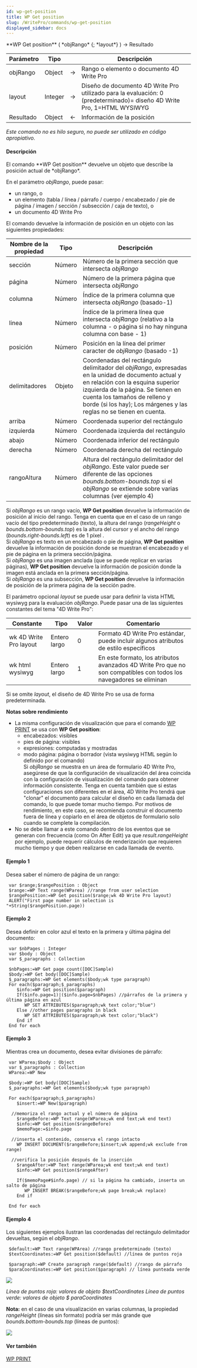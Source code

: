 ```yaml
---
id: wp-get-position
title: WP Get position
slug: /WritePro/commands/wp-get-position
displayed_sidebar: docs
---
```


<!--REF #_command_.WP Get position.Syntax-->**WP Get position** ( *objRango* {; *layout*} ) -> Resultado<!-- END REF-->
<!--REF #_command_.WP Get position.Params-->
| Parámetro | Tipo |  | Descripción |
| --- | --- | --- | --- |
| objRango | Object | &#8594;  | Rango o elemento o documento 4D Write Pro |
| layout | Integer | &#8594;  | Diseño de documento 4D Write Pro utilizado para la evaluación: 0 (predeterminado)= diseño 4D Write Pro, 1=HTML WYSIWYG |
| Resultado | Object | &#8592; | Información de la posición |

<!-- END REF-->

*Este comando no es hilo seguro, no puede ser utilizado en código apropiativo.*


#### Descripción 

<!--REF #_command_.WP Get position.Summary-->El comando **WP Get position** devuelve un objeto que describe la posición actual de *objRango*.<!-- END REF-->

En el parámetro *objRango*, puede pasar:

* un rango, o
* un elemento (tabla / línea / párrafo / cuerpo / encabezado / pie de página / imagen / sección / subsección / caja de texto), o
* un documento 4D Write Pro

El comando devuelve la información de posición en un objeto con las siguientes propiedades:

| **Nombre de la propiedad** | **Tipo** | **Descripción**                                                                                                                                                                                                                                                                     |
| -------------------------- | -------- | ----------------------------------------------------------------------------------------------------------------------------------------------------------------------------------------------------------------------------------------------------------------------------------- |
| sección                    | Número   | Número de la primera sección que intersecta *objRango*                                                                                                                                                                                                                              |
| página                     | Número   | Número de la primera página que intersecta *objRango*                                                                                                                                                                                                                               |
| columna                    | Número   | Índice de la primera columna que intersecta *objRango* (basado-1)                                                                                                                                                                                                                   |
| linea                      | Número   | Índice de la primera línea que intersecta *objRango* (relativo a la columna - o página si no hay ninguna columna con base - 1)                                                                                                                                                      |
| posición                   | Número   | Posición en la línea del primer caracter de *objRango* (basado -1)                                                                                                                                                                                                                  |
| delimitadores              | Objeto   | Coordenadas del rectángulo delimitador del *objRango*, expresadas en la unidad de documento actual y en relación con la esquina superior izquierda de la página. Se tienen en cuenta los tamaños de relleno y borde (si los hay); Los márgenes y las reglas no se tienen en cuenta. |
| arriba                     | Número   | Coordenada superior del rectángulo                                                                                                                                                                                                                                                  |
| izquierda                  | Número   | Coordenada izquierda del rectángulo                                                                                                                                                                                                                                                 |
| abajo                      | Número   | Coordenada inferior del rectángulo                                                                                                                                                                                                                                                  |
| derecha                    | Número   | Coordenada derecha del rectángulo                                                                                                                                                                                                                                                   |
| rangoAltura                | Número   | Altura del rectángulo delimitador del *objRango*. Este valor puede ser diferente de las opciones *bounds.bottom-bounds.top* si el *objRango* se extiende sobre varias columnas (ver ejemplo 4)                                                                                      |

Si *objRango* es un rango vacío, **WP Get position** devuelve la información de posición al inicio del rango. Tenga en cuenta que en el caso de un rango vacío del tipo predeterminado (texto), la altura del rango (*rangeHeight* o *bounds.bottom*\-*bounds.top*) es la altura del cursor y el ancho del rango (*bounds.right*\-*bounds.left*) es de 1 píxel .  
Si *objRango* es texto en un encabezado o pie de página, **WP Get position** devuelve la información de posición donde se muestran el encabezado y el pie de página en la primera sección/página.  
Si *objRango* es una imagen anclada (que se puede replicar en varias páginas), **WP Get position** devuelve la información de posición donde la imagen está anclada en la primera sección/página.  
Si *objRango* es una subsección, **WP Get position** devuelve la información de posición de la primera página de la sección padre.

El parámetro opcional *layout* se puede usar para definir la vista HTML wysiwyg para la evaluación *objRango*. Puede pasar una de las siguientes constantes del tema "4D Write Pro":

| Constante              | Tipo         | Valor | Comentario                                                                                                         |
| ---------------------- | ------------ | ----- | ------------------------------------------------------------------------------------------------------------------ |
| wk 4D Write Pro layout | Entero largo | 0     | Formato 4D Write Pro estándar, puede incluir algunos atributos de estilo específicos                               |
| wk html wysiwyg        | Entero largo | 1     | En este formato, los atributos avanzados 4D Write Pro que no son compatibles con todos los navegadores se eliminan |

Si se omite *layout*, el diseño de 4D Write Pro se usa de forma predeterminada.

**Notas sobre rendimiento**

* La misma configuración de visualización que para el comando [WP PRINT](wp-print.md) se usa con **WP Get position**:  
   * encabezados: visibles  
   * pies de página: visibles  
   * expresiones: computadas y mostradas  
   * modo página: página o borrador (vista wysiwyg HTML según lo definido por el comando)  
Si *objRango* se muestra en un área de formulario 4D Write Pro, asegúrese de que la configuración de visualización del área coincida con la configuración de visualización del comando para obtener información consistente. Tenga en cuenta también que si estas configuraciones son diferentes en el área, 4D Write Pro tendrá que "clonar" el documento para calcular el diseño en cada llamada del comando, lo que puede tomar mucho tiempo. Por motivos de rendimiento, en este caso, se recomienda construir el documento fuera de línea y copiarlo en el área de objetos de formulario solo cuando se complete la compilación.
* No se debe llamar a este comando dentro de los eventos que se generan con frecuencia (como On After Edit) ya que *result.rangeHeight* por ejemplo, puede requerir cálculos de renderización que requieren mucho tiempo y que deben realizarse en cada llamada de evento.

#### Ejemplo 1 

Desea saber el número de página de un rango:

```4d
 var $range;$rangePosition : Object
 $range:=WP Text range(WParea) //range from user selection
 $rangePosition:=WP Get position($range;wk 4D Write Pro layout)
 ALERT("First page number in selection is "+String($rangePosition.page))
```

#### Ejemplo 2 

Desea definir en color azul el texto en la primera y última página del documento:

```4d
 var $nbPages : Integer
 var $body : Object
 var $_paragraphs : Collection
 
 $nbPages:=WP Get page count([DOC]Sample)
 $body:=WP Get body([DOC]Sample)
 $_paragraphs:=WP Get elements($body;wk type paragraph)
 For each($paragraph;$_paragraphs)
    $info:=WP Get position($paragraph)
    If($info.page=1)|($info.page=$nbPages) //párrafos de la primera y última página en azul
       WP SET ATTRIBUTES($paragraph;wk text color;"blue")
    Else //other pages paragraphs in black
       WP SET ATTRIBUTES($paragraph;wk text color;"black")
    End if
 End for each
```
  
  
#### Ejemplo 3 

Mientras crea un documento, desea evitar divisiones de párrafo:

```4d
 var WParea;$body : Object
 var $_paragraphs : Collection
 WParea:=WP New
 
 $body:=WP Get body([DOC]Sample)
 $_paragraphs:=WP Get elements($body;wk type paragraph)
 
 For each($paragraph;$_paragraphs)
    $insert:=WP New($paragraph)
 
  //memoriza el rango actual y el número de página
    $rangeBefore:=WP Text range(WParea;wk end text;wk end text)
    $info:=WP Get position($rangeBefore)
    $memoPage:=$info.page
 
  //inserta el contenido, conserva el rango intacto
    WP INSERT DOCUMENT($rangeBefore;$insert;wk append;wk exclude from range)
 
  //verifica la posición después de la inserción
    $rangeAfter:=WP Text range(WParea;wk end text;wk end text)
    $info:=WP Get position($rangeAfter)
 
    If($memoPage#$info.page) // si la página ha cambiado, inserta un salto de página
       WP INSERT BREAK($rangeBefore;wk page break;wk replace)
    End if
 
 End for each
```

#### Ejemplo 4 

Los siguientes ejemplos ilustran las coordenadas del rectángulo delimitador devueltas, según el *objRango*.

```4d
 $default:=WP Text range(WPArea) //rango predeterminado (texto)
 $textCoordinates:=WP Get position($default) //línea de puntos roja
 
 $paragraph:=WP Create paragraph range($default) //rango de párrafo
 $paraCoordinates:=WP Get position($paragraph) // línea punteada verde
```

![](../../assets/en/WritePro/commands/pict4096405.es.png)

*Línea de puntos roja:* *valores de objeto $textCoordinates* 
*Línea de puntos verde:* *valores de objeto $* *paraCoordinates* 

**Nota:** en el caso de una visualización en varias columnas, la propiedad *rangeHeight* (líneas sin formato) podría ser más grande que *bounds.bottom*\-*bounds.top* (líneas de puntos):

![](../../assets/en/WritePro/commands/pict4096411.EN.png)  

#### Ver también 

[WP PRINT](wp-print.md)  